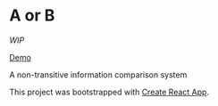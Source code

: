 # A or B
*WIP*

[Demo](https://dancyfits.github.io/aorb/)

A non-transitive information comparison system

This project was bootstrapped with [Create React App](https://github.com/facebookincubator/create-react-app).
